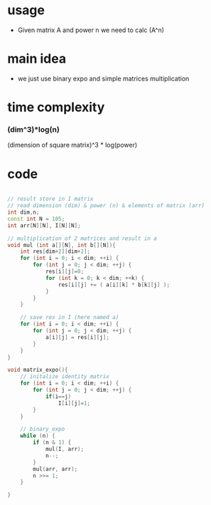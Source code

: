 # usage 

- Given matrix A and power n we need to calc (A^n)

# main idea

- we just use binary expo and simple matrices multiplication

# time complexity
  ###  (dim^3)*log(n)
  (dimension of square matrix)^3  *  log(power)

# code

```cpp

// result store in I matrix
// read dimension (dim) & power (n) & elements of matrix (arr)
int dim,n;
const int N = 105;
int arr[N][N], I[N][N];

// multiplication of 2 matrices and result in a
void mul (int a[][N], int b[][N]){
    int res[dim+2][dim+2];
    for (int i = 0; i < dim; ++i) {
        for (int j = 0; j < dim; ++j) {
            res[i][j]=0;
            for (int k = 0; k < dim; ++k) {
                res[i][j] += ( a[i][k] * b[k][j] );
            }
        }
    }

    // save res in I (here named a)
    for (int i = 0; i < dim; ++i) {
        for (int j = 0; j < dim; ++j) {
            a[i][j] = res[i][j];
        }
    }
}

void matrix_expo(){
    // initalize identity matrix
    for (int i = 0; i < dim; ++i) {
        for (int j = 0; j < dim; ++j) {
            if(i==j)
                I[i][j]=1;
        }
    }

    // binary_expo
    while (n) {
        if (n & 1) {
            mul(I, arr);
            n--;
        }
        mul(arr, arr);
        n >>= 1;
    }

}

```
